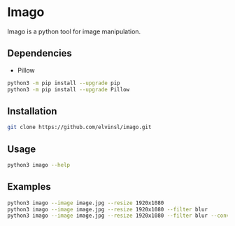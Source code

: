 # Imago

Imago is a python tool for image manipulation.

## Dependencies

- Pillow

```bash
python3 -m pip install --upgrade pip
python3 -m pip install --upgrade Pillow
```

## Installation

```bash
git clone https://github.com/elvinsl/imago.git
```

## Usage

```bash
python3 imago --help
```

## Examples

```bash
python3 imago --image image.jpg --resize 1920x1080
python3 imago --image image.jpg --resize 1920x1080 --filter blur
python3 imago --image image.jpg --resize 1920x1080 --filter blur --convert l
```
